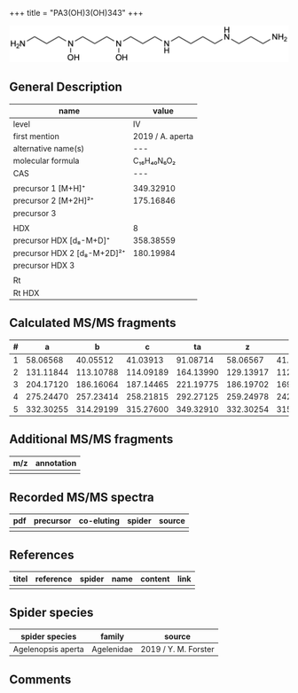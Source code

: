 +++
title = "PA3(OH)3(OH)343"
+++

![](/img/PA3(OH)3(OH)343.png)

## General Description

| name                        | value            |
|-----------------------------|------------------|
| level                       | IV               |
| first mention               | 2019 / A. aperta |
| alternative name(s)         | ---              |
| molecular formula           | C₁₆H₄₀N₆O₂       |
| CAS                         | ---              |
|                             |                  |
| precursor 1 [M+H]⁺          | 349.32910        |
| precursor 2 [M+2H]²⁺        | 175.16846        |
| precursor 3                 |                  |
|                             |                  |
| HDX                         | 8                |
| precursor HDX   [d₈-M+D]⁺   | 358.38559        |
| precursor HDX 2 [d₈-M+2D]²⁺ | 180.19984        |
| precursor HDX 3             |                  |
|                             |                  |
| Rt                          |                  |
| Rt HDX                      |                  |

## Calculated MS/MS fragments

| # | a         | b         | c         | ta        | z         | y         | tz        |
|---|-----------|-----------|-----------|-----------|-----------|-----------|-----------|
| 1 | 58.06568  | 40.05512  | 41.03913  | 91.08714  | 58.06567  | 41.03912  | 75.09222  |
| 2 | 131.11844 | 113.10788 | 114.09189 | 164.13990 | 129.13917 | 112.11262 | 146.16572 |
| 3 | 204.17120 | 186.16064 | 187.14465 | 221.19775 | 186.19702 | 169.17047 | 219.21848 |
| 4 | 275.24470 | 257.23414 | 258.21815 | 292.27125 | 259.24978 | 242.22323 | 292.27124 |
| 5 | 332.30255 | 314.29199 | 315.27600 | 349.32910 | 332.30254 | 315.27599 | 349.32909 |

## Additional MS/MS fragments

| m/z       | annotation |
|-----------|------------|
|           |            |

## Recorded MS/MS spectra

| pdf | precursor | co-eluting | spider    | source                              |
|-----|-----------|------------|-----------|-------------------------------------|
|     |           |            |           |                                     |

## References

| titel     | reference   | spider    | name   | content  | link |
|-----------|-------------|-----------|--------|----------|-----|
|           |             |           |        |          |     |

## Spider species

| spider species     | family     | source               |
|--------------------|------------|----------------------|
| Agelenopsis aperta | Agelenidae | 2019 / Y. M. Forster |

## Comments